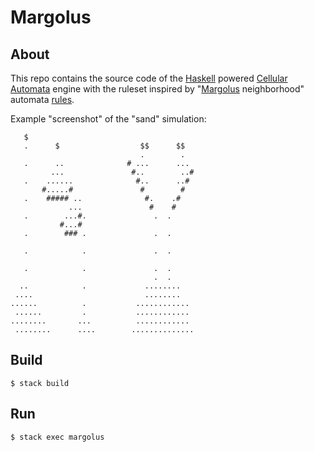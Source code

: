 # Margolus

## About

This repo contains the source code of the [Haskell](https://haskell.org) powered [Cellular Automata](https://en.wikipedia.org/wiki/Cellular_automaton) engine with the ruleset inspired by "[Margolus](https://en.wikipedia.org/wiki/Norman_Margolus) neighborhood" automata [rules](http://www.mirekw.com/ca/rullex_marg.html).

Example "screenshot" of the "sand" simulation:

```
   $
   .      $                  $$      $$
                             .        .
   .      ..              # ...      ...
         ...               #..        ..#
   .    ......              #..      ..#
       #.....#               #        #
   .    ##### ..              #.    .#
             ...               #    #
   .        ...#.               .  .
           #...#
   .        ### .               .  .

   .            .               .  .

   .            .               .  .
                                .  .
  ..            .             ........
 ....                         ........
......          .           ............
 ......         .           ............
........       ...          ............
 ........      ....        ..............
```

## Build

```shell
$ stack build
```

## Run

```shell
$ stack exec margolus
```

